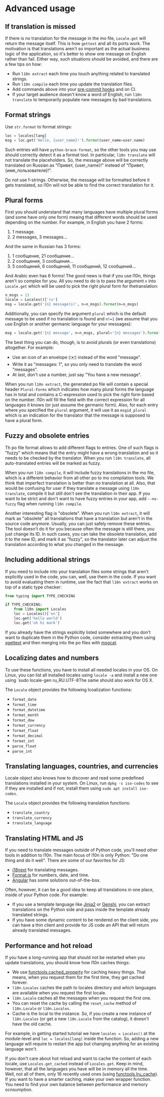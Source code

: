# Advanced usage

## If translation is missed

If there is no translation for the message in the mo file, `Locale.get` will return the message itself. This is how `gettext` and all its ports work. The motivation is that translations aren't so important as the actual business logic of the application, so it's better to show one message on English rather than fail. Either way, such situations should be avoided, and there are a few tips on how:

+ Run `l10n extract` each time you touch anything related to translated strings.
+ Run `l10n compile` each time you update the translation files.
+ Add commands above into your [pre-commit hooks](https://pre-commit.com/) and on CI.
+ If your target audience doesn't know a word of English, run `l10n translate` to temporarily populate new messages by bad translations.

## Format strings

Use `str.format` to format strings:

```python
loc = locales[lang]
msg = loc.get('Hello, {user_name}!').format(user_name=user.name)
```

Such entries will have `python-brace-format`, so the other tools you may use should correctly detect it as a format tool. In particular, `l10n translate` will not translate the placeholders. So, the message above will be correctly translated on Russian as "Привет, {user_name}!" instead of "Привет, {имя_пользователя}!".

Do not use f-strings. Otherwise, the message will be formatted before it gets translated, so l10n will not be able to find the correct translation for it.

## Plural forms

First you should understand that many languages have multiple plural forms (and some have only one form) meaing that different words should be used depending on the number. For example, in English you have 2 forms:

1. 1 message.
1. 2 messages, 3 messages...

And the same in Russian has 3 forms:

1. 1 сообщение, 21 сообщение...
1. 2 сообщения, 3 сообщения...
1. 5 сообщений, 6 сообщений, 11 сообщений, 12 сообщений...

And Arabic even has 6 forms! The good news is that if you use l10n, things aren't so complex for you. All you need to do is to pass the argument `n` into `Locale.get` which will be used to pick the right plural form for thetranslation:

```python
n_msgs = 13
locale = Locales()['ru']
msg = locale.get('{n} message(s)', n=n_msgs).format(n=n_msgs)
```

Additionally, you can specify the argument `plural` which is the default message to be used if no translation is found and `n!=1` (we assume that you use English or another germanic language for your messages):

```python
msg = locale.get('{n} message', n=n_msgs, plural='{n} messages').format(n=n_msgs)
```

The best thing you can do, though, is to avoid plurals (or even translations) altogether. For example:

+ Use an icon of an envelope (✉️) instead of the word "message".
+ Write it as "messages: 1", so you only need to translate the word "messages".
+ At last, don't use a number, just say "You have a new message".

When you run `l10n extract`, the generated po file will contain a special header `Plural-Forms` which indicates how many plural forms the language has in total and contains a C-expression used to pick the right form based on the number. l10n will fill the field with the correct expression for all languages it knows (or just assume the germanic form). Also, for each entry where you specified the `plural` argument, it will use it as `msgid_plural` which is an indication for the translator that the message is supposed to have a plural form.

## Fuzzy and obsolete entries

Th po file format allows to add different flags to entries. One of such flags is "fuzzy" which means that the entry might have a wrong translation and so it needs to be checked by the translator. When you run `l10n translate`, all auto-translated entries will be marked as fuzzy.

When you run `l10n compile`, it will include fuzzy translations in the mo file, which is a different behavior from all other po to mo compilation tools. We think that imperfect translation is better than no translation at all. Also, that would be confusing for user if they translate a message using `l10n translate`, compile it but still don't see the translation in their app. If you want to be strict and don't want to have fuzzy entries in your app, add `--no-fuzzy` flag when running `l10n compile`.

Another interesting flag is "obsolete". When you run `l10n extract`, it will mark as "obsolete" all translations that have a translation but aren't in the source code anymore. Usually, you can just safely remove these entries. The tool doesn't do it for you because often the message is still there, you just change its ID. In such cases, you can take the obsolete translation, add it to the new ID, and mark it as "fuzzy", so the translator later can adjust the translation according to what you changed in the message.

## Including additional strings

If you need to include into your translation files some strings that aren't explicitly used in the code, you can, well, use them in the code. If you want to avoid evaluating them in runtime, use the fact that `l10n extract` works on top of a static type checker:

```python
from typing import TYPE_CHECKING

if TYPE_CHECKING:
    from l10n import Locales
    loc = Locales()['en']
    loc.get('hello world')
    loc.get('oh hi mark')
```

If you already have the strings explicitly listed somewhere and you don't want to duplicate them in the Python code, consider extracting them using [xgettext](https://www.gnu.org/software/gettext/manual/html_node/xgettext-Invocation.html) and then merging into the po files with [msgcat](https://www.gnu.org/software/gettext/manual/html_node/msgcat-Invocation.html).

## Localizing dates and numbers

To use these functions, you have to install all needed locales in your OS. On Linux, you can list all installed locales using `locale -a` and install a new one using `sudo locale-gen ru_RU.UTF-8The same should also work for OS X.

The `Locale` object provides the following lcoalization functions:

+ `format_date`
+ `format_time`
+ `format_datetime`
+ `format_month`
+ `format_dow`
+ `format_currency`
+ `format_float`
+ `format_decimal`
+ `format_int`
+ `parse_float`
+ `parse_int`

## Translating languages, countries, and currencies

Locale object also knows how to discover and read some predefined translations installed in your system. On Linux, run `dpkg -s iso-codes` to see if they are installed and if not, install them using `sudo apt install iso-codes`.

The `Locale` object provides the following translation functions:

+ `translate_country`
+ `translate_currency`
+ `translate_language`

## Translating HTML and JS

If you need to translate messages outside of Python code, you'll need other tools in addition to l10n. The main focus of l10n is only Python: "Do one thing and do it well". There are some of our favorites for JS:

+ [i18next](https://github.com/i18next/i18next) for translating messages.
+ [Format.js](https://formatjs.io/) for numbers, date, and time.
+ [Angular](https://angular.io/guide/i18n-overview) has some solutions out-of-the-box.

Often, however, it can be a good idea to keep all translations in one place, inside of your Python code. For example:

+ If you use a template language like [Jinja2](https://palletsprojects.com/p/jinja/) or [Genshi](https://genshi.edgewall.org/), you can extract translations on the Python side and pass inside the template already translated strings.
+ If you have some dynamic content to be rendered on the client side, you can have a thin client and provide for JS code an API that will return already translated messages.

## Performance and hot reload

If you have a long-running app that should not be restarted when you update translations, you should know how l10n caches things:

+ We use [functools.cached_property](https://docs.python.org/3/library/functools.html#functools.cached_property) for caching heavy things. That means, when you request them for the first time, they get cached forever.
+ `l10n.Locales` caches the path to locales directory and which languages are available when you request the first locale.
+ `l10n.Locale` caches all the messages when you request the first one.
+ You can reset the cache by calling the `reset_cache` method of `l10n.Locale` or `l10n.Locales`.
+ Cache is the local to the instance. So, if you create a new instance of `l10n.Locales` (or get a new `l10n.Locale` from the catalog), it doesn't have the old cache.

For example, in getting started tutorial we have `locales = Locales()` at the module-level and `loc = locales[lang]` inside the function. So, adding a new language will require to restart the app but changing anything for an existing language won't.

If you don't care about hot reload and want to cache the content of each locale, use `Locales.get_cached` instead of `Locales.get`. Keep in mind, however, that all the languages you have will be in memory all the time. Well, not all of them, only 16 recently used ones (using [functools.lru_cache](https://docs.python.org/3/library/functools.html#functools.lru_cache)). If you want to have a smarter caching, make your own wrapper function. You need to find your own balance between performance and memory ocnsumption.
